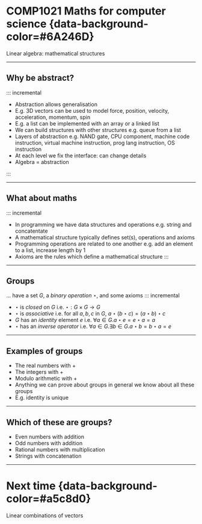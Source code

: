 #  COMP1021  Maths for computer science {data-background-color=#6A246D}

Linear algebra: mathematical structures

---

## Why be abstract?

::: incremental

- Abstraction allows generalisation
- E.g. 3D vectors can be used to model force, position, velocity, acceleration, momentum, spin
- E.g. a list can be implemented with an array or a linked list
- We can build structures with other structures e.g. queue from a list
- Layers of abstraction e.g. NAND gate, CPU component, machine code instruction, virtual machine instruction, prog lang instruction, OS instruction
- At each level we fix the interface: can change details
- Algebra = abstraction

:::

---

## What about maths

::: incremental
- In programming we have data structures and operations e.g. string and concatentate
- A mathematical structure typically defines set(s), operations and axioms
- Programming operations are related to one another e.g. add an element to a list, increase length by 1
- Axioms are the rules which define a mathematical structure
:::

---

## Groups
... have a set $G$, a _binary operation_ $\star$, and some axioms
::: incremental
- $\star$ is _closed_ on $G$ i.e. $\star : G \times G \rightarrow G$
- $\star$ is _associative_ i.e. for all $a,b,c$ in $G$, $a \star (b \star c) = (a \star b) \star c$
- $G$ has an _identity_ element $e$ i.e. $\forall a \in G.a \star e = e \star a = a$
- $\star$ has an _inverse operator_ i.e. $\forall a \in G.\exists b \in G . a \star b = b \star a = e$

---

## Examples of groups

- The real numbers with +
- The integers with +
- Modulo arithmetic with +
- Anything we can prove about groups in general we know about all these groups
- E.g. identity is unique

---

## Which of these are groups?

- Even numbers with addition
- Odd numbers with addition
- Rational numbers with multiplication
- Strings with concatenation

---

# Next time {data-background-color=#a5c8d0}

Linear combinations of vectors


